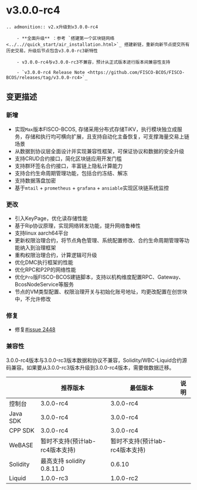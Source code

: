 # v3.0.0-rc4

```eval_rst
.. admonition:: v2.x升级到v3.0.0-rc4

    - **全面升级** ：参考 `搭建第一个区块链网络 <../..//quick_start/air_installation.html>`_ 搭建新链，重新向新节点提交所有历史交易，升级后节点包含v3.0.0-rc3新特性

    - v3.0.0-rc4与v3.0.0-rc3不兼容，预计从正式版本进行版本间兼容性支持

    - `v3.0.0-rc4 Release Note <https://github.com/FISCO-BCOS/FISCO-BCOS/releases/tag/v3.0.0-rc4>`_
```

## 变更描述

### 新增

- 实现`Max`版本FISCO-BCOS, 存储采用分布式存储TiKV，执行模块独立成服务，存储和执行均可横向扩展，且支持自动化主备恢复，可支撑海量交易上链场景
- 从数据到协议层全面设计并实现兼容性框架，可保证协议和数据的安全升级
- 支持CRUD合约接口，简化区块链应用开发门槛
- 支持群环签名合约接口，丰富链上隐私计算能力
- 支持合约生命周期管理功能，包括合约冻结、解冻
- 支持数据落盘加密
- 基于`mtail` + `prometheus` + `grafana` + `ansiable`实现区块链系统监控

### 更改

- 引入KeyPage，优化读存储性能
- 基于Rip协议原理，实现网络转发功能，提升网络鲁棒性
- 支持linux aarch64平台
- 更新权限治理合约，将节点角色管理、系统配置修改、合约生命周期管理等功能纳入到治理框架
- 重构权限治理合约，计算逻辑可升级
- 优化DMC执行框架的性能
- 优化RPC和P2P的网络性能
- 优化`Pro`版FISCO-BCOS建链脚本，支持以机构维度配置RPC、Gateway、BcosNodeService等服务
- 节点的VM类型配置、权限治理开关与初始化账号地址，均更改配置在创世块中，不允许修改

### 修复

- 修复[#issue 2448](https://github.com/FISCO-BCOS/FISCO-BCOS/issues/2448)

### 兼容性

3.0.0-rc4版本与3.0.0-rc3版本数据和协议不兼容，Solidity/WBC-Liquid合约源码兼容。如果要从3.0.0-rc3版本升级到3.0.0-rc4版本，需要做数据迁移。

|          | 推荐版本                        | 最低版本                        | 说明 |
|----------|---------------------------------|---------------------------------|------|
| 控制台   | 3.0.0-rc4                       | 3.0.0-rc4                       |      |
| Java SDK | 3.0.0-rc4                       | 3.0.0-rc4                       |      |
| CPP SDK  | 3.0.0-rc4                       | 3.0.0-rc4                       |      |
| WeBASE   | 暂时不支持(预计lab-rc4版本支持) | 暂时不支持(预计lab-rc4版本支持) |      |
| Solidity | 最高支持 solidity 0.8.11.0      | 0.6.10                          |      |
| Liquid   | 1.0.0-rc3                       | 1.0.0-rc2                       |      |
